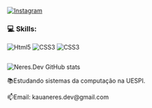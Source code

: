 [![Instagram](https://img.shields.io/badge/Instagram-E4405F?style=for-the-badge&logo=instagram&logoColor=white
)](https://www.instagram.com/neres.dev?igsh=MTN2d2Rxc3J6emhjbQ==)

### 💻 Skills:

<div style="display: inline_block">
    <img align="center" alt="Html5" src="https://img.shields.io/badge/HTML5-E34F26?style=for-the-badge&logo=html5&logoColor=white">
    <img align="center" alt="CSS3" src="https://img.shields.io/badge/CSS3-1572B6?style=for-the-badge&logo=css3&logoColor=white">
    <img align="center" alt="CSS3" src="https://img.shields.io/badge/JavaScript-F7DF1E?style=for-the-badge&logo=javascript&logoColor=black">
</div>

##

![Neres.Dev GitHub stats](https://github-readme-stats.vercel.app/api?username=Kaua-cel&show_icons=true&theme=tokyonight)

<p>📚Estudando sistemas da computação na UESPI.</p>
📫Email: kauaneres.dev@gmail.com
